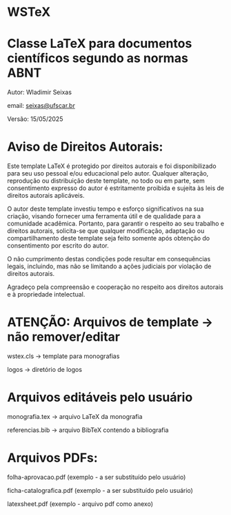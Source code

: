 # WSTeX
# Classe LaTeX para documentos científicos segundo as normas ABNT
Autor: Wladimir Seixas

email: seixas@ufscar.br

Versão: 15/05/2025

# Aviso de Direitos Autorais:

Este template LaTeX é protegido por direitos autorais e foi disponibilizado para seu uso pessoal e/ou educacional pelo autor. Qualquer alteração, reprodução ou distribuição deste template, no todo ou em parte, sem consentimento expresso do autor é estritamente proibida e sujeita às leis de direitos autorais aplicáveis.

O autor deste template investiu tempo e esforço significativos na sua criação, visando fornecer uma ferramenta útil e de qualidade para a comunidade acadêmica. Portanto, para garantir o respeito ao seu trabalho e direitos autorais, solicita-se que qualquer modificação, adaptação ou compartilhamento deste template seja feito somente após obtenção do consentimento por escrito do autor.

O não cumprimento destas condições pode resultar em consequências legais, incluindo, mas não se limitando a ações judiciais por violação de direitos autorais.

Agradeço pela compreensão e cooperação no respeito aos direitos autorais e à propriedade intelectual.

# ATENÇÃO: Arquivos de template -> não remover/editar

wstex.cls  -> template para monografias

logos      -> diretório de logos

# Arquivos editáveis pelo usuário

monografia.tex      -> arquivo LaTeX da monografia 

referencias.bib     -> arquivo BibTeX contendo a bibliografia

# Arquivos PDFs:

folha-aprovacao.pdf (exemplo - a ser substituído pelo usuário)

ficha-catalografica.pdf (exemplo - a ser substituído pelo usuário)

latexsheet.pdf (exemplo - arquivo pdf como anexo)

